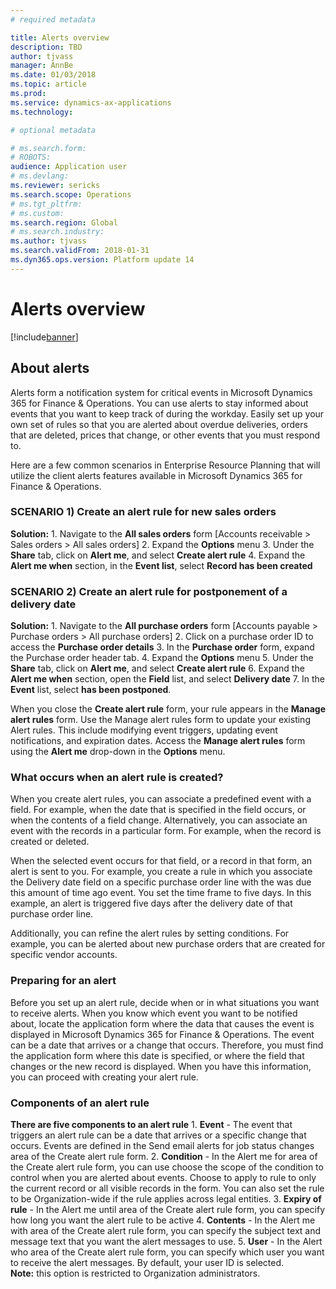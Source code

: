 ```yaml
---
# required metadata

title: Alerts overview
description: TBD
author: tjvass
manager: AnnBe
ms.date: 01/03/2018
ms.topic: article
ms.prod: 
ms.service: dynamics-ax-applications
ms.technology: 

# optional metadata

# ms.search.form:
# ROBOTS:
audience: Application user
# ms.devlang: 
ms.reviewer: sericks
ms.search.scope: Operations
# ms.tgt_pltfrm: 
# ms.custom:
ms.search.region: Global
# ms.search.industry:
ms.author: tjvass
ms.search.validFrom: 2018-01-31 
ms.dyn365.ops.version: Platform update 14
---
```


# Alerts overview

[!include[banner](../includes/banner.md)]

## About alerts
Alerts form a notification system for critical events in Microsoft Dynamics 365 for Finance & Operations. You can use alerts to stay informed about events that you want to keep track of during the workday. Easily set up your own set of rules so that you are alerted about overdue deliveries, orders that are deleted, prices that change, or other events that you must respond to.

Here are a few common scenarios in Enterprise Resource Planning that will utilize the client alerts features available in Microsoft Dynamics 365 for Finance & Operations.

### SCENARIO 1)  Create an alert rule for new sales orders
**Solution:**
	1. Navigate to the **All sales orders** form [Accounts receivable > Sales orders > All sales orders] 
	2. Expand the **Options** menu
	3. Under the **Share** tab, click on **Alert me**, and select **Create alert rule**
	4. Expand the **Alert me when** section, in the **Event list**, select **Record has been created** 

### SCENARIO 2)  Create an alert rule for postponement of a delivery date
**Solution:**
	1. Navigate to the **All purchase orders** form [Accounts payable > Purchase orders > All purchase orders] 
	2. Click on a purchase order ID to access the **Purchase order details**
	3. In the **Purchase order** form, expand the Purchase order header tab. 
	4. Expand the **Options** menu
	5. Under the **Share** tab, click on **Alert me**, and select **Create alert rule**
	6. Expand the **Alert me when** section, open the **Field** list, and select **Delivery date**
	7. In the **Event** list, select **has been postponed**. 
	
When you close the **Create alert rule** form, your rule appears in the **Manage alert rules** form.  Use the Manage alert rules form to update your existing Alert rules.  This include modifying event triggers, updating event notifications, and expiration dates.  Access the **Manage alert rules** form using the **Alert me** drop-down in the **Options** menu.

### What occurs when an alert rule is created?
When you create alert rules, you can associate a predefined event with a field. For example, when the date that is specified in the field occurs, or when the contents of a field change. Alternatively, you can associate an event with the records in a particular form. For example, when the record is created or deleted. 

When the selected event occurs for that field, or a record in that form, an alert is sent to you. For example, you create a rule in which you associate the Delivery date field on a specific purchase order line with the was due this amount of time ago event. You set the time frame to five days. In this example, an alert is triggered five days after the delivery date of that purchase order line. 

Additionally, you can refine the alert rules by setting conditions. For example, you can be alerted about new purchase orders that are created for specific vendor accounts. 

### Preparing for an alert
Before you set up an alert rule, decide when or in what situations you want to receive alerts. When you know which event you want to be notified about, locate the application form where the data that causes the event is displayed in Microsoft Dynamics 365 for Finance & Operations. The event can be a date that arrives or a change that occurs. Therefore, you must find the application form where this date is specified, or where the field that changes or the new record is displayed. When you have this information, you can proceed with creating your alert rule.

### Components of an alert rule
**There are five components to an alert rule**
	1. **Event** - The event that triggers an alert rule can be a date that arrives or a specific change that occurs. Events are defined in the Send email alerts for job status changes area of the Create alert rule form.
	2. **Condition** - In the Alert me for area of the Create alert rule form, you can use choose the scope of the condition to control when you are alerted about events.  Choose to apply to rule to only the current record or all visible records in the form.  You can also set the rule to be Organization-wide if the rule applies across legal entities.
	3. **Expiry of rule** - In the Alert me until area of the Create alert rule form, you can specify how long you want the alert rule to be active
	4. **Contents** - In the Alert me with area of the Create alert rule form, you can specify the subject text and message text that you want the alert messages to use. 
	5. **User** - In the Alert who area of the Create alert rule form, you can specify which user you want to receive the alert messages. By default, your user ID is selected.  
	**Note:**  this option is restricted to Organization administrators.

